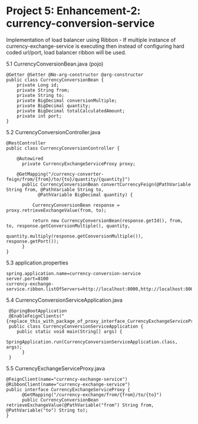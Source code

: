 # Project 5: Enhancement-2: currency-conversion-service

Implementation of load balancer using Ribbon - 
	If multiple instance of currency-exchange-service is executing then instead of configuring hard coded url/port, load balancer           ribbon will be used.

  5.1 CurrencyConversionBean.java (pojo)
    
    @Getter @Setter @No-arg-constructor @arg-constructor
    public class CurrencyConversionBean {
	    private Long id;
	    private String from;
	    private String to;
	    private BigDecimal conversionMultiple;
	    private BigDecimal quantity;
	    private BigDecimal totalCalculatedAmount;
	    private int port;
    }


  5.2 CurrencyConversionController.java
  
    @RestController
    public class CurrencyConversionController {
    
        @Autowired
	      private CurrencyExchangeServiceProxy proxy;    
        
        @GetMapping("/currency-converter-feign/from/{from}/to/{to}/quantity/{quantity}")
	      public CurrencyConversionBean convertCurrencyFeign(@PathVariable String from, @PathVariable String to,
			    @PathVariable BigDecimal quantity) {

		      CurrencyConversionBean response = proxy.retrieveExchangeValue(from, to);

		      return new CurrencyConversionBean(response.getId(), from, to, response.getConversionMultiple(), quantity,
				        quantity.multiply(response.getConversionMultiple()), response.getPort());
	      }
    }
  
  5.3 application.properties
  
    spring.application.name=currency-conversion-service
    server.port=8100
    currency-exchange-service.ribbon.listOfServers=http://localhost:8000,http://localhost:8001
  
  5.4 CurrencyConversionServiceApplication.java
  
     @SpringBootApplication
     @EnableFeignClients("{replace_this_with_package_of_proxy_interface_CurrencyExchangeServiceProxy}")
     public class CurrencyConversionServiceApplication {
        public static void main(String[] args) {
		      SpringApplication.run(CurrencyConversionServiceApplication.class, args);
	      }
     }
     
  5.5 CurrencyExchangeServiceProxy.java
  
    @FeignClient(name="currency-exchange-service")
    @RibbonClient(name="currency-exchange-service")
    public interface CurrencyExchangeServiceProxy {
	      @GetMapping("/currency-exchange/from/{from}/to/{to}")
	      public CurrencyConversionBean retrieveExchangeValue(@PathVariable("from") String from, @PathVariable("to") String to);
    }
  
  
   
  
  
  
  
  
  
  
  
  
  
  
  
  
  
  
  
  
  
  
  
  
